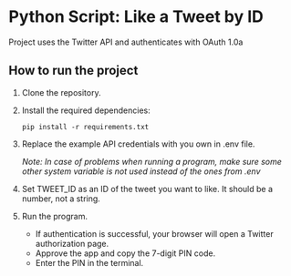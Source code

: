 # Python Script: Like a Tweet by ID

Project uses the Twitter API and authenticates with OAuth 1.0a

## How to run the project
1. Clone the repository.
2. Install the required dependencies:
   ```
   pip install -r requirements.txt
   ```
3. Replace the example API credentials with you own in .env file.

   *Note: In case of problems when running a program, make sure some other system variable is not used instead of the ones from .env*
5. Set TWEET_ID as an ID of the tweet you want to like. It should be a number, not a string.
6. Run the program.
   - If authentication is successful, your browser will open a Twitter authorization page.
   - Approve the app and copy the 7-digit PIN code.
   - Enter the PIN in the terminal.
